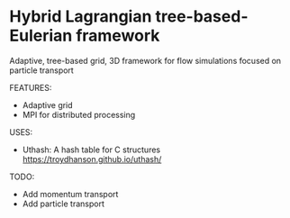 # Hybrid Lagrangian tree-based-Eulerian framework
Adaptive, tree-based grid, 3D framework for flow simulations focused on particle transport

FEATURES:

- Adaptive grid
- MPI for distributed processing

USES:

- Uthash: A hash table for C structures https://troydhanson.github.io/uthash/

TODO:

- Add momentum transport
- Add particle transport
